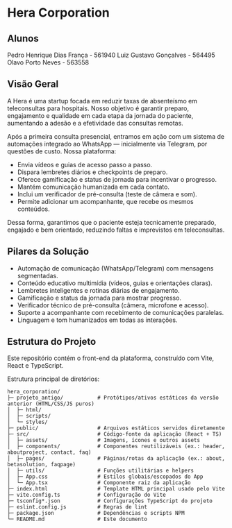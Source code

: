 # Hera Corporation

## Alunos
Pedro Henrique Dias França - 561940
Luiz Gustavo Gonçalves - 564495
Olavo Porto Neves - 563558

## Visão Geral
A Hera é uma startup focada em reduzir taxas de absenteísmo em teleconsultas para hospitais. Nosso objetivo é garantir preparo, engajamento e qualidade em cada etapa da jornada do paciente, aumentando a adesão e a efetividade das consultas remotas.

Após a primeira consulta presencial, entramos em ação com um sistema de automações integrado ao WhatsApp — inicialmente via Telegram, por questões de custo. Nossa plataforma:

- Envia vídeos e guias de acesso passo a passo.
- Dispara lembretes diários e checkpoints de preparo.
- Oferece gamificação e status de jornada para incentivar o progresso.
- Mantém comunicação humanizada em cada contato.
- Inclui um verificador de pré-consulta (teste de câmera e som).
- Permite adicionar um acompanhante, que recebe os mesmos conteúdos.

Dessa forma, garantimos que o paciente esteja tecnicamente preparado, engajado e bem orientado, reduzindo faltas e imprevistos em teleconsultas.

## Pilares da Solução
- Automação de comunicação (WhatsApp/Telegram) com mensagens segmentadas.
- Conteúdo educativo multimídia (vídeos, guias e orientações claras).
- Lembretes inteligentes e rotinas diárias de engajamento.
- Gamificação e status da jornada para mostrar progresso.
- Verificador técnico de pré-consulta (câmera, microfone e acesso).
- Suporte a acompanhante com recebimento de comunicações paralelas.
- Linguagem e tom humanizados em todas as interações.

## Estrutura do Projeto
Este repositório contém o front-end da plataforma, construído com Vite, React e TypeScript.

Estrutura principal de diretórios:

```
hera_corporation/
├─ projeto_antigo/           # Protótipos/ativos estáticos da versão anterior (HTML/CSS/JS puros)
│  ├─ html/
│  ├─ scripts/
│  └─ styles/
├─ public/                   # Arquivos estáticos servidos diretamente
├─ src/                      # Código-fonte da aplicação (React + TS)
│  ├─ assets/                # Imagens, ícones e outros assets
│  ├─ components/            # Componentes reutilizáveis (ex.: header, aboutproject, contact, faq)
│  ├─ pages/                 # Páginas/rotas da aplicação (ex.: about, betasolution, faqpage)
│  ├─ utils/                 # Funções utilitárias e helpers
│  ├─ App.css                # Estilos globais/escopados do App
│  └─ App.tsx                # Componente raiz da aplicação
├─ index.html                # Template HTML principal usado pelo Vite
├─ vite.config.ts            # Configuração do Vite
├─ tsconfig*.json            # Configurações TypeScript do projeto
├─ eslint.config.js          # Regras de lint
├─ package.json              # Dependências e scripts NPM
└─ README.md                 # Este documento
